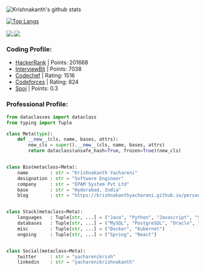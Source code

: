 <!--
**KrishnakanthYachareni/KrishnakanthYachareni** is a ✨ _special_ ✨ repository because its `README.md` (this file) appears on your GitHub profile.

Here are some ideas to get you started:

- 🔭 I’m currently working on ...
- 🌱 I’m currently learning ...
- 👯 I’m looking to collaborate on ...
- 🤔 I’m looking for help with ...
- 💬 Ask me about ...
- 📫 How to reach me: ...
- 😄 Pronouns: ...
- ⚡ Fun fact: ...
-->
![Krishnakanth's github stats](https://github-readme-stats.vercel.app/api?username=KrishnakanthYachareni&count_private=true&show_icons=true)

[![Top Langs](https://github-readme-stats.vercel.app/api/top-langs/?username=KrishnakanthYachareni&langs_count=8&hide=dcl)](https://github.com/KrishnakanthYachareni/personal-website)

<a href="https://github.com/KrishnakanthYachareni/personal-website">
  <img align="center" src="https://github-readme-stats.vercel.app/api/pin/?username=KrishnakanthYachareni&repo=personal-website" />
</a>
<a href="https://github.com/KrishnakanthYachareni/Gayle-Laakmann-McDowell">
  <img align="center" src="https://github-readme-stats.vercel.app/api/pin/?username=KrishnakanthYachareni&repo=Gayle-Laakmann-McDowell" />
</a>

### Coding Profile:
- [HackerRank](https://www.hackerrank.com/yacharenikrish?hr_r=1) | Points: 201668 
- [InterviewBit](https://www.interviewbit.com/profile/yacharenikrish) | Points: 7038
- [Codechef](https://www.codechef.com/users/yacharenikrish) | Rating: 1516
- [Codeforces](https://codeforces.com/profile/yacharenikrish) | Rating: 824
- [Spoj](https://www.spoj.com/users/yacharenikrish/) | Points: 0.3

### Professional Profile:
````python
from dataclasses import dataclass
from typing import Tuple

class Meta(type):
    def __new__(cls, name, bases, attrs):
        new_cls = super().__new__(cls, name, bases, attrs)
        return dataclass(unsafe_hash=True, frozen=True)(new_cls)


class Bio(metaclass=Meta):
    name        : str = "Krishnakanth Yachareni"
    designation : str = "Software Engineer"
    company     : str = "EPAM System Pvt Ltd"
    base        : str = "Hyderabad, India"
    blog        : str = "https://krishnakanthyachareni.github.io/personal-website/"


class Stack(metaclass=Meta):
    languages   : Tuple[str, ...] = ("Java", "Python", "Javascript", "Shell")
    databases   : Tuple[str, ...] = ("MySQL", "PostgreSQL", "Oracle", "NoSQL")
    misc        : Tuple[str, ...] = ("Docker", "Kubernet")
    ongoing     : Tuple[str, ...] = ("Spring", "React")


class Social(metaclass=Meta): 
    twitter     : str = "yacharenikrish"
    linkedin    : str = "yacharenikrishnakanth"
````
